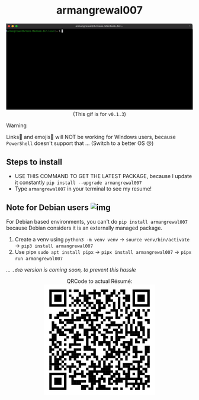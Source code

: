 <div align="center">
  <h1>armangrewal007</h1>
  <img src="armangrewal007-py-v0.1.3.gif" /> <br>
  (This gif is for <code>v0.1.3</code>)
</div>

> [!WARNING]
> Links🔗 and emojis🤡 will NOT be working for Windows users, because `PowerShell` doesn't support that ... (Switch to a better OS 😢)

## Steps to install

- USE THIS COMMAND TO GET THE LATEST PACKAGE, because I update it constantly `pip install --upgrade armangrewal007`
- Type `armangrewal007` in your terminal to see my resume!

## Note for Debian users ![img](https://icons-theta.vercel.app/icons?i=debian)

For Debian based environments, you can't do `pip install armangrewal007` because Debian considers it is an externally managed package. <br>
1. Create a venv using `python3 -m venv venv` &rarr; `source venv/bin/activate` &rarr; `pip3 install armangrewal007`
2. Use pipx `sudo apt install pipx` &rarr; `pipx install armangrewal007` &rarr; `pipx run armangrewal007`

_... `.deb` version is coming soon, to prevent this hassle_

<div align="center">
  QRCode to actual Résumé: <br> 
  <a href="https://armangrewal007.github.io/armangrewal007.pdf"> 
    <img src="qrcode.png" height="300"/> </a>
</div>
